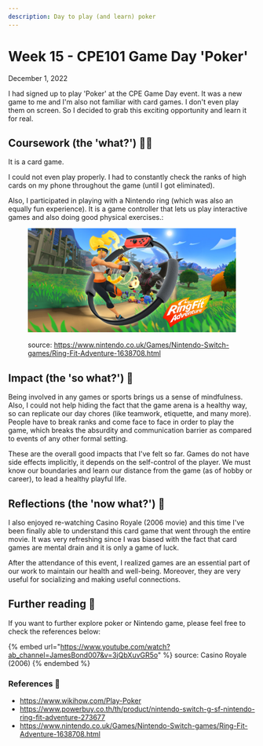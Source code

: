 ```yaml
---
description: Day to play (and learn) poker
---
```


# Week 15 - CPE101 Game Day 'Poker'

December 1, 2022

I had signed up to play 'Poker' at the CPE Game Day event. It was a new game to me and I'm also not familiar with card games. I don't even play them on screen. So I decided to grab this exciting opportunity and learn it for real.

## Coursework (the 'what?') 🤷‍♂️

It is a card game.

I could not even play properly. I had to constantly check the ranks of high cards on my phone throughout the game (until I got eliminated).

Also, I participated in playing with a Nintendo ring (which was also an equally fun experience). It is a game controller that lets us play interactive games and also doing good physical exercises.:

<figure><img src="../.gitbook/assets/image (2) (1).png" alt=""><figcaption><p>source: <a href="https://www.nintendo.co.uk/Games/Nintendo-Switch-games/Ring-Fit-Adventure-1638708.html">https://www.nintendo.co.uk/Games/Nintendo-Switch-games/Ring-Fit-Adventure-1638708.html</a></p></figcaption></figure>

## Impact (the 'so what?') 🚀

Being involved in any games or sports brings us a sense of mindfulness. Also, I could not help hiding the fact that the game arena is a healthy way, so can replicate our day chores (like teamwork, etiquette, and many more). People have to break ranks and come face to face in order to play the game, which breaks the absurdity and communication barrier as compared to events of any other formal setting.

These are the overall good impacts that I've felt so far. Games do not have side effects implicitly, it depends on the self-control of the player. We must know our boundaries and learn our distance from the game (as of hobby or career), to lead a healthy playful life.

## Reflections (the 'now what?') 🤔

I also enjoyed re-watching Casino Royale (2006 movie) and this time I've been finally able to understand this card game that went through the entire movie. It was very refreshing since I was biased with the fact that card games are mental drain and it is only a game of luck.

After the attendance of this event, I realized games are an essential part of our work to maintain our health and well-being. Moreover, they are very useful for socializing and making useful connections.

## Further reading 📄

If you want to further explore poker or Nintendo game, please feel free to check the references below:

{% embed url="https://www.youtube.com/watch?ab_channel=JamesBond007&v=3jQbXuvGR5o" %}
source: Casino Royale (2006)
{% endembed %}

### References 🔖

* https://www.wikihow.com/Play-Poker
* https://www.powerbuy.co.th/th/product/nintendo-switch-g-sf-nintendo-ring-fit-adventure-273677
* https://www.nintendo.co.uk/Games/Nintendo-Switch-games/Ring-Fit-Adventure-1638708.html
